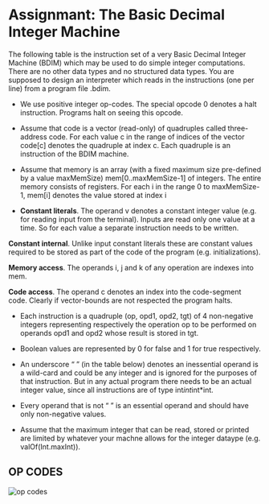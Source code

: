 # Assignmant: The Basic Decimal Integer Machine
The following table is the instruction set of a very Basic Decimal Integer Machine (BDIM) which may be used to
do simple integer computations. There are no other data types and no structured data types. You are supposed
to design an interpreter which reads in the instructions (one per line) from a program file <filename>.bdim.

  - We use positive integer op-codes. The special opcode 0 denotes a halt instruction. Programs halt on
  seeing this opcode.

  - Assume that code is a vector (read-only) of quadruples called three-address code. For each value c in the
  range of indices of the vector code[c] denotes the quadruple at index c. Each quadruple is an instruction
  of the BDIM machine.

  - Assume that memory is an array (with a fixed maximum size pre-defined by a value maxMemSize)
  mem[0..maxMemSize-1] of integers. The entire memory consists of registers. For each i in the range
  0 to maxMemSize-1, mem[i] denotes the value stored at index i

  - **Constant literals**. The operand v denotes a constant integer value (e.g. for reading input from the
  terminal). Inputs are read only one value at a time. So for each value a separate instruction needs
  to be written.

  **Constant internal**. Unlike input constant literals these are constant values required to be stored as part
    of the code of the program (e.g. initializations).

  **Memory access**. The operands i, j and k of any operation are indexes into mem.

  **Code access**. The operand c denotes an index into the code-segment code. Clearly if vector-bounds are
    not respected the program halts.

  - Each instruction is a quadruple (op, opd1, opd2, tgt) of 4 non-negative integers representing respectively the operation op to be performed on operands opd1 and opd2 whose result is stored in tgt.

  - Boolean values are represented by 0 for false and 1 for true respectively.

  - An underscore “ ” (in the table below) denotes an inessential operand is a wild-card and could be any
  integer and is ignored for the purposes of that instruction. But in any actual program there needs to be
  an actual integer value, since all instructions are of type int*int*int*int.

  - Every operand that is not “ ” is an essential operand and should have only non-negative values.

  - Assume that the maximum integer that can be read, stored or printed are limited by whatever your
  machne allows for the integer dataype (e.g. valOf(Int.maxInt)).
  
  
  ## OP CODES
  
  ![op codes](https://user-images.githubusercontent.com/58507582/149345102-6a0d6d67-ef55-420a-89b6-1dbf932f121b.png)
